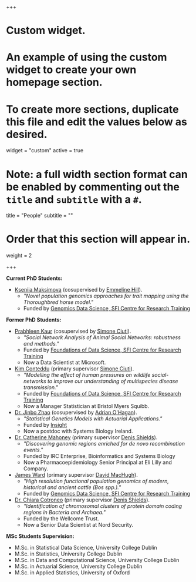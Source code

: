 +++
# Custom widget.
# An example of using the custom widget to create your own homepage section.
# To create more sections, duplicate this file and edit the values below as desired.
widget = "custom"
active = true

# Note: a full width section format can be enabled by commenting out the `title` and `subtitle` with a `#`.
title = "People"
subtitle = ""

# Order that this section will appear in.
weight = 2

+++

**Current PhD Students:**
- [Kseniia Maksimova](https://www.linkedin.com/in/ksenia-maximova-089767205/) (cosupervised by [Emmeline Hill](https://people.ucd.ie/emmeline.hill)).
  + *"Novel population genomics approaches for trait mapping using the Thoroughbred horse model."*
  + Funded by [Genomics Data Science, SFI Centre for Research Training](https://genomicsdatascience.ie/)

**Former PhD Students:**
- [Prabhleen Kaur](linkedin.com/in/prabhleen-kaur-963b8a197) (cosupervised by [Simone Ciuti](https://people.ucd.ie/simone.ciuti)).
  + *"Social Network Analysis of Animal Social Networks: robustness and methods."*
  + Funded by [Foundations of Data Science, SFI Centre for Research Training](https://www.data-science.ie/)
  + Now a Data Scientist at Microsoft.
- [Kim Conteddu](https://www.linkedin.com/in/kimberly-conteddu-ph-d-4921b220b/) (primary supervisor [Simone Ciuti](https://people.ucd.ie/simone.ciuti)). 
  + *"Modelling the effect of human pressures on wildlife social-networks to improve our understanding of multispecies disease transmission."*
  + Funded by [Foundations of Data Science, SFI Centre for Research Training](https://www.data-science.ie/)
  + Now a Manager Statistician at Bristol Myers Squibb.
- [Dr. Jinbo Zhao](https://www.linkedin.com/in/jinbozhao/) (cosupervised by [Adrian O'Hagan](https://people.ucd.ie/adrian.ohagan)). 
  + *"Statistical Genetics Models with Actuarial Applications."* 
  + Funded by [Insight](https://www.insight-centre.org/)
  + Now a postdoc with Systems Biology Ireland. 
- [Dr. Catherine Mahoney](https://ie.linkedin.com/in/catherine-mahoney-4789a767) (primary supervisor [Denis Shields](https://people.ucd.ie/denis.shields)).
  + *"Discovering genomic regions enriched for de novo recombination events."*
  + Funded by IRC Enterprise, Bioinformatics and Systems Biology
  + Now a Pharmacoepidemiology Senior Principal at Eli Lilly and Company. 
- [James Ward](https://www.linkedin.com/in/james-w-324890266/)  (primary supervisor [David MacHugh](https://people.ucd.ie/david.machugh)). 
  + *"High resolution functional population genomics of modern, historical and ancient cattle (Bos spp.)."* 
  + Funded by [Genomics Data Science, SFI Centre for Research Training](https://genomicsdatascience.ie/)
- [Dr. Chiara Cotroneo](https://www.linkedin.com/in/chiaraec/) (primary supervisor [Denis Shields](https://people.ucd.ie/denis.shields)).
  + *"Identification of chromosomal clusters of protein domain coding regions in Bacteria and Archaea."*
  + Funded by the Wellcome Trust. 
  + Now a Senior Data Scientist at Nord Security. 

**MSc Students Supervision:**
- M.Sc. in Statistical Data Science, University College Dublin 
- M.Sc. in Statistics, University College Dublin 
- M.Sc. in Data and Computational Science, University College Dublin 
- M.Sc. in Actuarial Science, University College Dublin 
- M.Sc. in Applied Statistics, University of Oxford 

